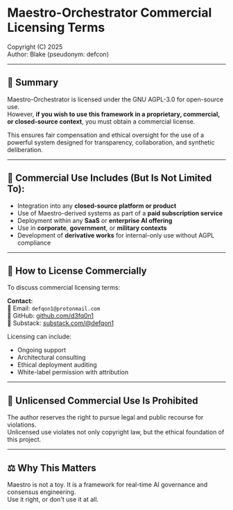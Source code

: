 # Maestro-Orchestrator Commercial Licensing Terms

Copyright (C) 2025  
Author: Blake (pseudonym: defcon)

---

## 📜 Summary

Maestro-Orchestrator is licensed under the GNU AGPL-3.0 for open-source use.  
However, **if you wish to use this framework in a proprietary, commercial, or closed-source context**, you must obtain a commercial license.

This ensures fair compensation and ethical oversight for the use of a powerful system designed for transparency, collaboration, and synthetic deliberation.

---

## 💼 Commercial Use Includes (But Is Not Limited To):

- Integration into any **closed-source platform or product**
- Use of Maestro-derived systems as part of a **paid subscription service**
- Deployment within any **SaaS** or **enterprise AI offering**
- Use in **corporate**, **government**, or **military contexts**
- Development of **derivative works** for internal-only use without AGPL compliance

---

## 🤝 How to License Commercially

To discuss commercial licensing terms:

**Contact:**  
📧 Email: `defqon1@protonmail.com`  
🔗 GitHub: [github.com/d3fq0n1](https://github.com/d3fq0n1)  
🧠 Substack: [substack.com/@defqon1](https://substack.com/@defqon1)

Licensing can include:
- Ongoing support
- Architectural consulting
- Ethical deployment auditing
- White-label permission with attribution

---

## 🚫 Unlicensed Commercial Use Is Prohibited

The author reserves the right to pursue legal and public recourse for violations.  
Unlicensed use violates not only copyright law, but the ethical foundation of this project.

---

## ⚖️ Why This Matters

Maestro is not a toy. It is a framework for real-time AI governance and consensus engineering.  
Use it right, or don't use it at all.

